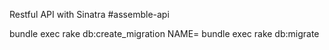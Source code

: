 Restful API with Sinatra
#assemble-api 

bundle exec rake db:create_migration NAME=
bundle exec rake db:migrate
